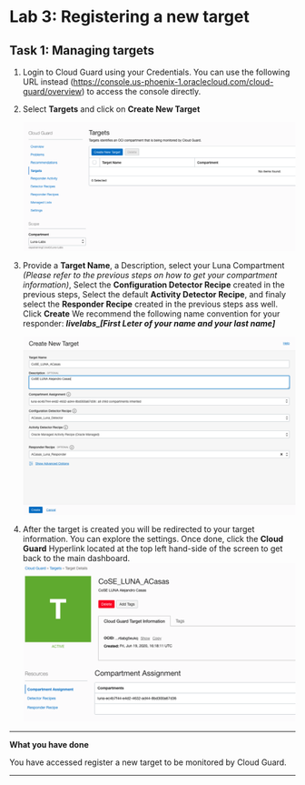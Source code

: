 # Lab 3: Registering a new target

## Task 1: Managing targets

1.  Login to Cloud Guard using your Credentials. You can use the following URL instead (https://console.us-phoenix-1.oraclecloud.com/cloud-guard/overview) to access the console directly.
   
2.  Select **Targets** and click on **Create New Target**
   
    ![](./images/4.png)

3. Provide a **Target Name**, a Description, select your Luna Compartment *(Please refer to the previous steps on how to get your compartment information)*, Select the **Configuration Detector Recipe** created in the previous steps, Select the default **Activity Detector Recipe**, and finaly select the **Responder Recipe** created in the previous steps ass well. Click **Create**
We recommend the following name convention for your responder:
 ***livelabs_[First Leter of your name and your last name]***

    ![](./images/11.png)

1. After the target is created you will be redirected to your target information. You can explore the settings. Once done, click the **Cloud Guard** Hyperlink located at the top left hand-side of the screen to get back to the main dashboard.
    ![](./images/12.png)


******

**What you have done**

You have accessed register a new target to be monitored by Cloud Guard.

******